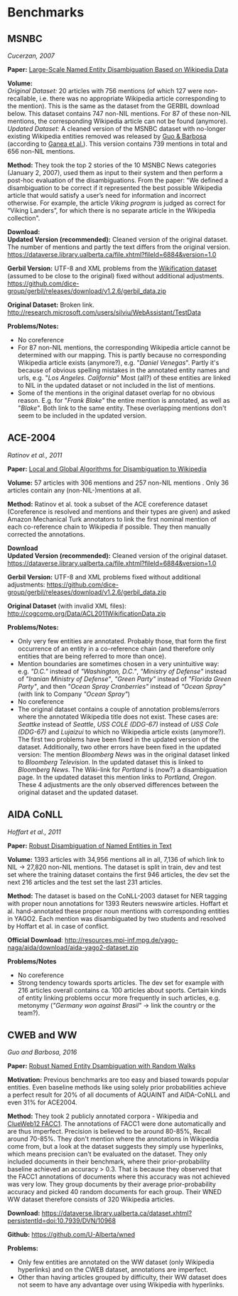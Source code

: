 # Benchmarks

## MSNBC
*Cucerzan, 2007*

**Paper:** [Large-Scale Named Entity Disambiguation Based on Wikipedia Data](https://www.aclweb.org/anthology/D07-1074.pdf)

**Volume:** \
*Original Dataset:* 20 articles with 756 mentions (of which 127 were non-recallable, i.e. there was no appropriate Wikipedia article corresponding to the mention).
This is the same as the dataset from the GERBIL download below. This dataset contains 747 non-NIL mentions.
For 87 of these non-NIL mentions, the corresponding Wikipedia article can not be found (anymore).\
*Updated Dataset:* A cleaned version of the MSNBC dataset with no-longer existing Wikipedia entities removed was released by [Guo & Barbosa](https://dl.acm.org/doi/pdf/10.1145/2661829.2661887) (according to [Ganea et al.](https://dl.acm.org/doi/pdf/10.1145/2872427.2882988)).
This version contains 739 mentions in total and 656 non-NIL mentions.

**Method:** They took the top 2 stories of the 10 MSNBC News categories (January 2, 2007), used them as input to their system and then perform a post-hoc evaluation of the disambiguations.
From the paper: "We defined a disambiguation to be correct if it represented the best possible Wikipedia article that would satisfy a user’s need for information and incorrect otherwise.
For example, the article *Viking program* is judged as correct for “Viking Landers”, for which there is no separate article in the Wikipedia collection".

**Download:**\
**Updated Version (recommended):** Cleaned version of the original dataset. The number of mentions and partly the text differs from the original version. <https://dataverse.library.ualberta.ca/file.xhtml?fileId=6884&version=1.0>

**Gerbil Version:** UTF-8 and XML problems from the [Wikification dataset](cogcomp.org/Data/ACL2011WikificationData.zip) (assumed to be close to the original) fixed without additional adjustments. <https://github.com/dice-group/gerbil/releases/download/v1.2.6/gerbil_data.zip>

**Original Dataset:** Broken link. <http://research.microsoft.com/users/silviu/WebAssistant/TestData>

**Problems/Notes:**
- No coreference
- For 87 non-NIL mentions, the corresponding Wikipedia article cannot be determined with our mapping.
This is partly because no corresponding Wikipedia article exists (anymore?), e.g. "*Daniel Venegas*".
Partly it's because of obvious spelling mistakes in the annotated entity names and urls, e.g. "*Los Angeles. California*"
Most (all?) of these entities are linked to NIL in the updated dataset or not included in the list of mentions.
- Some of the mentions in the original dataset overlap for no obvious reason.
E.g. for "*Frank Blake*" the entire mention is annotated, as well as "*Blake*". Both link to the same entity.
These overlapping mentions don't seem to be included in the updated version.

## ACE-2004
*Ratinov et al., 2011*

**Paper:** [Local and Global Algorithms for Disambiguation to Wikipedia](https://www.aclweb.org/anthology/P11-1138.pdf)

**Volume:**
57 articles with 306 mentions and 257 non-NIL mentions . Only 36 articles contain any (non-NIL-)mentions at all.

**Method:** Ratinov et al. took a subset of the ACE coreference dataset (Coreference is resolved and mentions and their types are given) and asked Amazon Mechanical Turk annotators to link the first nominal mention of each co-reference chain to Wikipedia if possible.
They then manually corrected the annotations.

**Download**\
**Updated Version (recommended):** Cleaned version of the original dataset. <https://dataverse.library.ualberta.ca/file.xhtml?fileId=6884&version=1.0>

**Gerbil Version:** UTF-8 and XML problems fixed without additional adjustments: <https://github.com/dice-group/gerbil/releases/download/v1.2.6/gerbil_data.zip>

**Original Dataset** (with invalid XML files): <http://cogcomp.org/Data/ACL2011WikificationData.zip>

**Problems/Notes:**
- Only very few entities are annotated. Probably those, that form the first occurrence of an entity in a co-reference chain (and therefore only entities that are being referred to more than once).
- Mention boundaries are sometimes chosen in a very unintuitive way: e.g. *"D.C."* instead of *"Washington, D.C."*, *"Ministry of Defense"* instead of *"Iranian Ministry of Defense"*, *"Green Party"* instead of *"Florida Green Party"*, and then *"Ocean Spray Cranberries"* instead of *"Ocean Spray"* (with link to Company *"Ocean Spray"*)
- No coreference
- The original dataset contains a couple of annotation problems/errors where the annotated Wikipedia title does not exist.
These cases are: *Seattke* instead of *Seattle*, *USS COLE (DDG-67)* instead of *USS Cole (DDG-67)* and *Lujaizui* to which no Wikipedia article exists (anymore?).
The first two problems have been fixed in the updated version of the dataset.
Additionally, two other errors have been fixed in the updated version: The mention *Bloomberg News* was in the original dataset linked to *Bloomberg Television*.
In the updated dataset this is linked to *Bloomberg News*.
The Wiki-link for *Portland* is (now?) a disambiguation page. In the updated dataset this mention links to *Portland, Oregon*.
These 4 adjustments are the only observed differences between the original dataset and the updated dataset.

## AIDA CoNLL

*Hoffart et al., 2011*

**Paper:** [Robust Disambiguation of Named Entities in Text](https://www.aclweb.org/anthology/D11-1072.pdf)

**Volume:** 1393 articles with 34,956 mentions all in all, 7,136 of which link to NIL -> 27,820 non-NIL mentions.
The dataset is split in train, dev and test set where the training dataset contains the first 946 articles, the dev set the next 216 articles and the test set the last 231 articles.

**Method:** The dataset is based on the CoNLL-2003 dataset for NER tagging with proper noun annotations for 1393 Reuters newswire articles.
Hoffart et al. hand-annotated these proper noun mentions with corresponding entities in YAGO2.
Each mention was disambiguated by two students and resolved by Hoffart et al. in case of conflict.

**Official Download**: <http://resources.mpi-inf.mpg.de/yago-naga/aida/download/aida-yago2-dataset.zip>

**Problems/Notes**
- No coreference
- Strong tendency towards sports articles.
The dev set for example with 216 articles overall contains ca. 100 articles about sports.
Certain kinds of entity linking problems occur more frequently in such articles, e.g. metonymy (*"Germany won against Brasil"* -> link the country or the team?).


## CWEB and WW
*Guo and Barbosa, 2016*

**Paper:** [Robust Named Entity Dsambiguation with Random Walks](http://webdocs.cs.ualberta.ca/~denilson/files/publications/swj1511.pdf)

**Motivation:** Previous benchmarks are too easy and biased towards popular entities.
Even baseline methods like using solely prior probabilities achieve a perfect result for 20% of all documents of AQUAINT and AIDA-CoNLL and even 31% for ACE2004.

**Method:** They took 2 publicly annotated corpora - Wikipedia and [ClueWeb12 FACC1](http://lemurproject.org/clueweb12/FACC1/).
The annotations of FACC1 were done automatically and are thus imperfect.
Precision is believed to be around 80-85%, Recall around 70-85%.
They don't mention where the annotations in Wikipedia come from, but a look at the dataset suggests they simply use hyperlinks, which means precision can't be evaluated on the dataset.
They only included documents in their benchmark, where their prior-probability baseline achieved an accuracy > 0.3. That is because they observed that the FACC1 annotations of documents where this accuracy was not achieved was very low.
They group documents by their average prior-probability accuracy and picked 40 random documents for each group. Their WNED WW dataset therefore consists of 320 Wikipedia articles.

**Download:** <https://dataverse.library.ualberta.ca/dataset.xhtml?persistentId=doi:10.7939/DVN/10968>

**Github:** <https://github.com/U-Alberta/wned>

**Problems:**
- Only few entities are annotated on the WW dataset (only Wikipedia hyperlinks) and on the CWEB dataset, annotations are imperfect.
- Other than having articles grouped by difficulty, their WW dataset does not seem to have any advantage over using Wikipedia with hyperlinks.
